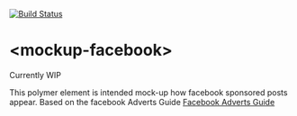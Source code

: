 [![Build Status](https://travis-ci.org/tim-mehlhorn/mockup-facebook.svg?branch=master)](https://travis-ci.org/tim-mehlhorn/mockup-facebook)
# \<mockup-facebook\>

Currently WIP

This polymer element is intended mock-up how facebook sponsored posts appear. Based on the facebook Adverts Guide [Facebook Adverts Guide](https://www.facebook.com/business/ads-guide/?tab0=Desktop%20News%20Feed)